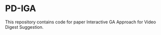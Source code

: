 # PD-IGA
This repository contains code for paper Interactive GA Approach for Video Digest Suggestion.
